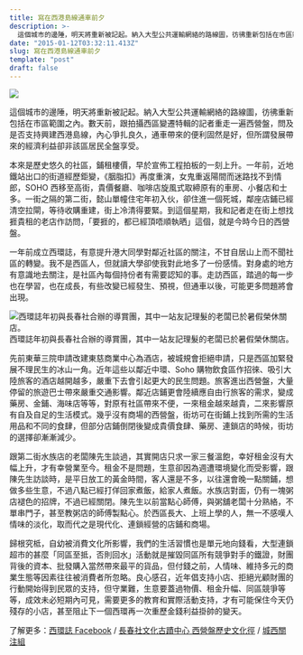 ```yaml
---
title: 寫在西港島線通車前夕
description: >-
  這個城市的邊陲，明天將重新被記起。納入大型公共運輸網絡的路線圖，彷彿重新包括在市區範圍之內。數天前，跟拍攝西區變遷特輯的記者重走一遍西營盤，問及是否支持興建西港島線，內心爭扎良久，通車帶來的便利固然是好，但所謂發展帶來的經濟利益卻非該區居民全盤享受。
date: "2015-01-12T03:32:11.413Z"
slug: 寫在西港島線通車前夕
template: "post"
draft: false
---
```


![](media/1__2fUVq__4LLyTQ8RfMnfeC2g.jpeg)

這個城市的邊陲，明天將重新被記起。納入大型公共運輸網絡的路線圖，彷彿重新包括在市區範圍之內。數天前，跟拍攝西區變遷特輯的記者重走一遍西營盤，問及是否支持興建西港島線，內心爭扎良久，通車帶來的便利固然是好，但所謂發展帶來的經濟利益卻非該區居民全盤享受。

本來是歷史悠久的社區，鋪租樓價，早於宣佈工程拍板的一刻上升。一年前，近地鐵站出口的街道經歷鉅變，《胭脂扣》再度重演，女鬼重返陽間而迷路找不到情郎，SOHO 西移至高街，貴價餐廳、咖啡店旋風式取締原有的車房、小餐店和士多。一街之隔的第二街，懿山單幢住宅年初入伙，卻住進一個死城，鄰座店鋪已經清空拉閘，等待收購重建，街上冷清得要緊。到這個星期，我和記者走在街上想找捱貴租的老店作訪問，「要捱的，都已經頂唔順執晒」這個，就是今時今日的西營盤。

一年前成立西環誌，有意提升港大同學對鄰近社區的關注，不甘自居山上而不聞社區的轉變。我不是西區人，但就讀大學卻使我對此地多了一份感情。對身處的地方有意識地去關注，是社區內每個持份者有需要認知的事。走訪西區，踏過的每一步也在學習，也在成長，有些改變已經發生、預視，但通車以後，可能更多問題將會出現。

![西環誌年初與長春社合辦的導賞團，其中一站友記理髮的老闆已於暑假榮休關店。](media/1__jhwsrU4uTXPRSRZlhjKkQw.jpeg)
西環誌年初與長春社合辦的導賞團，其中一站友記理髮的老闆已於暑假榮休關店。

先前東華三院申請改建東慈商業中心為酒店，被城規會拒絕申請，只是西區加緊發展不理民生的冰山一角。近年這些以鄰近中環、Soho 購物飲食區作招徠、吸引大陸旅客的酒店越開越多，嚴重下去會引起更大的民生問題。旅客進出西營盤，大量停留的旅遊巴士帶來嚴重交通影響。鄰近店鋪更會陸續應自由行旅客的需求，變成藥房、金鋪、海味店等等，對原有社區帶來不便，一來租金越來越貴，二來影響原有自及自足的生活模式。幾乎沒有商場的西營盤，街坊可在街鋪上找到所需的生活用品和不同的食肆，但部分店鋪倒閉後變成貴價食肆、藥房、連鎖店的時候，街坊的選擇卻漸漸減少。

跟第二街水族店的老闆陳先生談過，其實開店只求一家三餐溫飽，幸好租金沒有大幅上升，才有幸營業至今。租金不是問題，生意卻因為週遭環境變化而受影響，跟陳先生訪談時，是平日放工的黃金時間，客人還是不多，以往還會晚一點關鋪，想做多些生意，不過八點已經打佯回家煮飯，給家人煮飯。水族店對面，仍有一塊粥店褪色的招牌，不過已經關閉。陳先生以前當點心師傅，與粥舖老闆十分熟絡，不單串門子，甚至教粥店的師傅製點心。於西區長大、上班上學的人，無一不感嘆人情味的淡化，取而代之是現代化、連鎖經營的店鋪和商場。

歸根究柢，自幼被消費文化所影響，我們的生活習慣也是單元地向錢看，大型連鎖超市的甚麼「同區至抵，否則回水」活動就是摧毀同區所有競爭對手的鐵證，財團背後的資本、批發購入當然帶來最平的貨品，但付錢之前，人情味、維持多元的商業生態等因素往往被消費者所忽略。良心感召，近年倡支持小店、拒絕光顧財團的行動開始得到民眾的支持，但守業難，生意要蓋過物價、租金升幅、同區競爭等等，成效未必短期內可見，需要更多的教育和實際活動支持，才有可能保住今天仍殘存的小店，甚至阻止下一個西環再一次重歷金錢利益掛帥的變天。

了解更多：[西環誌 Facebook](http://facebook.com/saiwanrecord "西環誌") / [長春社文化古蹟中心 西營盤歷史文化徑](http://cache.org.hk/blog/saiyingpun_heritage_trail/) / [城西關注組](https://www.facebook.com/saiwanconcern)
